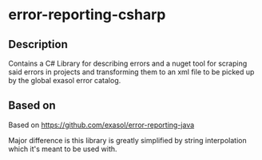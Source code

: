 # error-reporting-csharp
## Description
Contains a C# Library for describing errors and a nuget tool for scraping said errors in projects and transforming them to an xml file to be picked up by the global exasol error catalog.
## Based on
Based on https://github.com/exasol/error-reporting-java

Major difference is this library is greatly simplified by string interpolation which it's meant to be used with.

